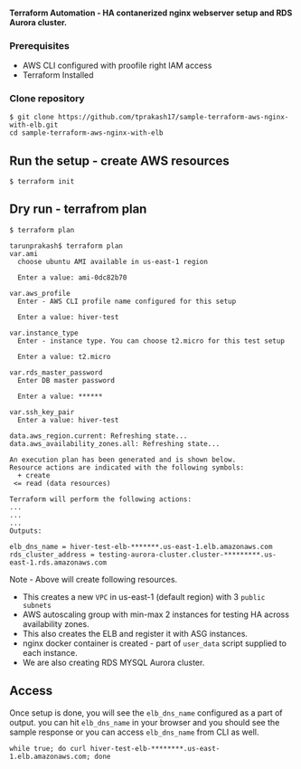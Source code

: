 #### Terraform Automation - HA contanerized nginx webserver setup and RDS Aurora cluster.

### Prerequisites 
* AWS CLI configured with proofile right IAM access
* Terraform Installed

### Clone repository
```
$ git clone https://github.com/tprakash17/sample-terraform-aws-nginx-with-elb.git
cd sample-terraform-aws-nginx-with-elb
```

## Run the setup - create AWS resources
```
$ terraform init
```

## Dry run - terrafrom plan
```
$ terraform plan

tarunprakash$ terraform plan
var.ami
  choose ubuntu AMI available in us-east-1 region

  Enter a value: ami-0dc82b70

var.aws_profile
  Enter - AWS CLI profile name configured for this setup

  Enter a value: hiver-test

var.instance_type
  Enter - instance type. You can choose t2.micro for this test setup

  Enter a value: t2.micro

var.rds_master_password
  Enter DB master password

  Enter a value: ******       

var.ssh_key_pair
  Enter a value: hiver-test

data.aws_region.current: Refreshing state...
data.aws_availability_zones.all: Refreshing state...

An execution plan has been generated and is shown below.
Resource actions are indicated with the following symbols:
  + create
 <= read (data resources)

Terraform will perform the following actions:
...
...
...
Outputs:

elb_dns_name = hiver-test-elb-*******.us-east-1.elb.amazonaws.com
rds_cluster_address = testing-aurora-cluster.cluster-*********.us-east-1.rds.amazonaws.com
```

Note - Above will create following resources.

* This creates a new `VPC` in us-east-1 (default region) with 3 `public subnets`
* AWS autoscaling group with min-max 2 instances for testing HA across availability zones.
* This also creates the ELB and register it with ASG instances.
* nginx docker container is created - part of `user_data` script supplied to each instance.
* We are also creating RDS MYSQL Aurora cluster.

## Access
Once setup is done, you will see the `elb_dns_name` configured as a part of output. you can hit `elb_dns_name` in your browser and you should see the sample response or you can access `elb_dns_name` from CLI as well.

`while true; do curl hiver-test-elb-********.us-east-1.elb.amazonaws.com; done`


